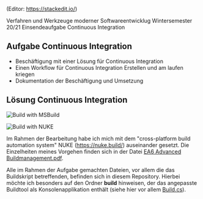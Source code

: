 (Editor: https://stackedit.io/)

Verfahren und Werkzeuge moderner Softwareentwicklug
Wintersemester 20/21
Einsendeaufgabe Continuous Integration

## Aufgabe Continuous Integration

 - Beschäftigung mit einer Lösung für Continuous Integration 
 - Einen Workflow für Continuous Integration Erstellen und am laufen kriegen
 - Dokumentation der Beschäftigung und Umsetzung

## Lösung Continuous Integration

![Build with MSBuild](https://github.com/ChristianKitte/TicTocToeCI/workflows/Build%20with%20MSBuild/badge.svg)

![Build with NUKE](https://github.com/ChristianKitte/TicTocToeCI/workflows/Build%20with%20NUKE/badge.svg)


Im Rahmen der Bearbeitung habe ich mich mit dem "cross-platform build automation system" NUKE (https://nuke.build/) auseinander gesetzt. Die Einzelheiten meines Vorgehen finden sich in der Datei [EA6 Advanced Buildmanagement.pdf](https://github.com/ChristianKitte/TicTocToeBuildMgm/blob/master/EA6%20Advanced%20Buildmanagement.pdf).

Alle im Rahmen der Aufgabe gemachten Dateien, vor allem die das Buildskript betreffenden, befinden sich in diesem Repository. Hierbei möchte ich besonders auf den Ordner **build** hinweisen, der das angepasste Buildtool als Konsolenapplikation enthält (siehe hier vor allem [Build.cs](https://github.com/ChristianKitte/TicTocToeBuildMgm/blob/master/build/Build.cs)).




